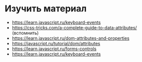 ﻿# Изучить материал
+ https://learn.javascript.ru/keyboard-events
+ https://css-tricks.com/a-complete-guide-to-data-attributes/ (вспомнить)
+ https://learn.javascript.ru/dom-attributes-and-properties
+ https://javascript.ru/tutorial/dom/attributes
+ https://learn.javascript.ru/forms-controls
+ https://learn.javascript.ru/keyboard-events